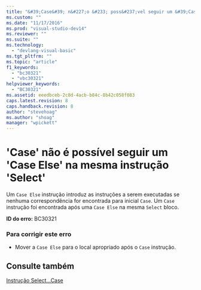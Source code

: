 ```yaml
---
title: "&#39;Case&#39; n&#227;o &#233; poss&#237;vel seguir um &#39;Case Else&#39; na mesma instru&#231;&#227;o &#39;Select&#39; | Microsoft Docs"
ms.custom: ""
ms.date: "11/17/2016"
ms.prod: "visual-studio-dev14"
ms.reviewer: ""
ms.suite: ""
ms.technology: 
  - "devlang-visual-basic"
ms.tgt_pltfrm: ""
ms.topic: "article"
f1_keywords: 
  - "bc30321"
  - "vbc30321"
helpviewer_keywords: 
  - "BC30321"
ms.assetid: eeedbceb-2c8d-4acb-b84c-8b42c058f083
caps.latest.revision: 8
caps.handback.revision: 8
author: "stevehoag"
ms.author: "shoag"
manager: "wpickett"
---
```

# &#39;Case&#39; n&#227;o &#233; poss&#237;vel seguir um &#39;Case Else&#39; na mesma instru&#231;&#227;o &#39;Select&#39;
Um `Case Else` instrução introduz as instruções a serem executadas se nenhuma correspondência for encontrada para inicial `Case`. Um `Case` instrução foi encontrada após uma `Case Else` na mesma `Select` bloco.  
  
 **ID do erro:** BC30321  
  
### Para corrigir este erro  
  
-   Mover a `Case Else` para o local apropriado após o `Case` instrução.  
  
## Consulte também  
 [Instrução Select...Case](/dotnet/visual-basic/language-reference/statements/select-case-statement)